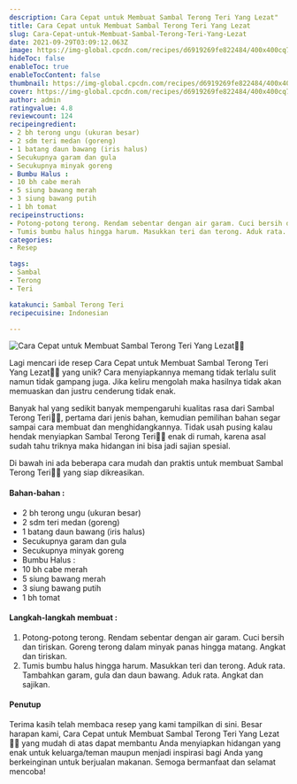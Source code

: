 ```yaml
---
description: Cara Cepat untuk Membuat Sambal Terong Teri Yang Lezat"
title: Cara Cepat untuk Membuat Sambal Terong Teri Yang Lezat
slug: Cara-Cepat-untuk-Membuat-Sambal-Terong-Teri-Yang-Lezat
date: 2021-09-29T03:09:12.063Z
image: https://img-global.cpcdn.com/recipes/d6919269fe822484/400x400cq70/photo.jpg
hideToc: false
enableToc: true
enableTocContent: false
thumbnail: https://img-global.cpcdn.com/recipes/d6919269fe822484/400x400cq70/photo.jpg
cover: https://img-global.cpcdn.com/recipes/d6919269fe822484/400x400cq70/photo.jpg
author: admin
ratingvalue: 4.8
reviewcount: 124
recipeingredient:
- 2 bh terong ungu (ukuran besar)
- 2 sdm teri medan (goreng)
- 1 batang daun bawang (iris halus)
- Secukupnya garam dan gula
- Secukupnya minyak goreng
- Bumbu Halus :
- 10 bh cabe merah
- 5 siung bawang merah
- 3 siung bawang putih
- 1 bh tomat
recipeinstructions:
- Potong-potong terong. Rendam sebentar dengan air garam. Cuci bersih dan tiriskan. Goreng terong dalam minyak panas hingga matang. Angkat dan tiriskan.
- Tumis bumbu halus hingga harum. Masukkan teri dan terong. Aduk rata. Tambahkan garam, gula dan daun bawang. Aduk rata. Angkat dan sajikan.
categories:
- Resep

tags:
- Sambal
- Terong
- Teri

katakunci: Sambal Terong Teri
recipecuisine: Indonesian

---
```


![Cara Cepat untuk Membuat Sambal Terong Teri Yang Lezat👩‍🍳](https://img-global.cpcdn.com/recipes/d6919269fe822484/400x400cq70/photo.jpg)

Lagi mencari ide resep Cara Cepat untuk Membuat Sambal Terong Teri Yang Lezat👩‍🍳 yang unik? Cara menyiapkannya memang tidak terlalu sulit namun tidak gampang juga. Jika keliru mengolah maka hasilnya tidak akan memuaskan dan justru cenderung tidak enak.

Banyak hal yang sedikit banyak mempengaruhi kualitas rasa dari Sambal Terong Teri👩‍🍳, pertama dari jenis bahan, kemudian pemilihan bahan segar sampai cara membuat dan menghidangkannya. Tidak usah pusing kalau hendak menyiapkan Sambal Terong Teri👩‍🍳 enak di rumah, karena asal sudah tahu triknya maka hidangan ini bisa jadi sajian spesial.

Di bawah ini ada beberapa cara mudah dan praktis untuk membuat Sambal Terong Teri👩‍🍳 yang siap dikreasikan.

<!--inarticleads1-->

#### Bahan-bahan :

- 2 bh terong ungu (ukuran besar)
- 2 sdm teri medan (goreng)
- 1 batang daun bawang (iris halus)
- Secukupnya garam dan gula
- Secukupnya minyak goreng
- Bumbu Halus :
- 10 bh cabe merah
- 5 siung bawang merah
- 3 siung bawang putih
- 1 bh tomat

<!--inarticleads2-->

#### Langkah-langkah membuat :

1. Potong-potong terong. Rendam sebentar dengan air garam. Cuci bersih dan tiriskan. Goreng terong dalam minyak panas hingga matang. Angkat dan tiriskan.
1. Tumis bumbu halus hingga harum. Masukkan teri dan terong. Aduk rata. Tambahkan garam, gula dan daun bawang. Aduk rata. Angkat dan sajikan.

#### Penutup

Terima kasih telah membaca resep yang kami tampilkan di sini. Besar harapan kami, Cara Cepat untuk Membuat Sambal Terong Teri Yang Lezat👩‍🍳 yang mudah di atas dapat membantu Anda menyiapkan hidangan yang enak untuk keluarga/teman maupun menjadi inspirasi bagi Anda yang berkeinginan untuk berjualan makanan. Semoga bermanfaat dan selamat mencoba!